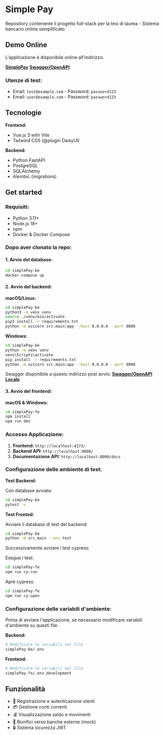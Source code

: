 # Simple Pay

Repository contenente il progetto full-stack per la tesi di laurea - Sistema bancario online semplificato

## Demo Online

L'applicazione è disponibile online all'indirizzo:

**[SimplePay](https://thesis-app-myxvz.ondigitalocean.app/)**
**[Swagger/OpenAPI](https://thesis-app-myxvz.ondigitalocean.app/be/docs)**

### Utenze di test:

- Email: `test@example.com` - Password: `password123`
- Email: `user@example.com` - Password: `password123`

## Tecnologie

**Frontend:**

- Vue.js 3 with Vite
- Tailwind CSS (@plugin DaisyUI)

**Backend:**

- Python FastAPI
- PostgreSQL
- SQLAlchemy
- Alembic (migrations)

## Get started

### Requisiti:

- Python 3.11+
- Node.js 18+
- npm
- Docker & Docker Compose

### Dopo aver clonato la repo:

#### 1. Avvio del database:

```bash
cd simplePay-be
docker-compose up
```

#### 2. Avvio del backend:

**macOS/Linux:**

```bash
cd simplePay-be
python3 -m venv venv
source ./venv/bin/activate
pip3 install -r requirements.txt
python -m uvicorn src.main:app --host 0.0.0.0 --port 8000
```

**Windows:**

```bash
cd simplePay-be
python -m venv venv
venv\Scripts\activate
pip install -r requirements.txt
python -m uvicorn src.main:app --host 0.0.0.0 --port 8000
```

Swagger disponibile a questo indirizzo post avvio: **[Swagger/OpenAPI Locale](http://0.0.0.0:8000/docs)**

#### 3. Avvio del frontend:

**macOS & Windows:**

```bash
cd simplePay-fe
npm install
npm run dev
```

### Accesso Applicazione:

1. **Frontend:** `http://localhost:4173/`
2. **Backend API:** `http://localhost:8000/`
3. **Documentazione API:** `http://localhost:8000/docs`

### Configurazione delle ambiente di test:

**Test Backend:**

Con database avviato:

```bash
cd simplePay-be
pytest -v
```

**Test Fronted:**

Avviare il database di test del backend:

```bash
cd simplePay-be
python -m src.main --env test
```

Successivamente avviare i test cypress:

Esegue i test:

```bash
cd simplePay-fe
npm run cy:run
```

Apre cypress:

```bash
cd simplePay-fe
npm run cy:open
```

### Configurazione delle variabili d'ambiente:

Prima di avviare l'applicazione, se necessario modificare variabili d'ambiente su questi file:

**Backend:**

```bash
# Modificare le variabili nel file
simplePay-be/.env
```

**Frontend:**

```bash
# Modificare le variabili nel file
simplePay-fe/.env.development
```

## Funzionalità

- 👤 Registrazione e autenticazione utenti
- 💳 Gestione conti correnti
- 💰 Visualizzazione saldo e movimenti
- 🏦 Bonifici verso banche esterne (mock)
- 🔒 Sistema sicurezza JWT
